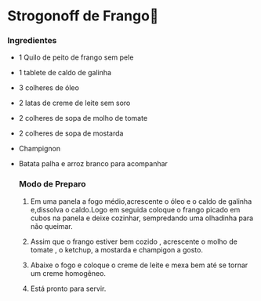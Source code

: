 # Strogonoff de Frango:chicken:

### Ingredientes

- 1 Quilo de peito de frango sem pele

- 1 tablete de caldo de galinha

- 3 colheres de óleo

- 2 latas de creme de leite sem soro

- 2 colheres de sopa de molho de tomate

- 2 colheres de sopa de mostarda

- Champignon

- Batata palha e arroz branco para acompanhar

  ### Modo de Preparo

  1.  Em uma panela a fogo médio,acrescente o óleo e o caldo de galinha e,dissolva o caldo.Logo em seguida coloque o frango picado em cubos na panela e deixe cozinhar, sempredando uma olhadinha para não queimar.

  2. Assim que o frango estiver bem cozido , acrescente o molho de tomate , o ketchup, a mostarda e champigon a gosto.

  3. Abaixe o fogo e coloque o creme de leite e mexa bem até se tornar um creme homogêneo.

  4. Está pronto para servir.

     

  